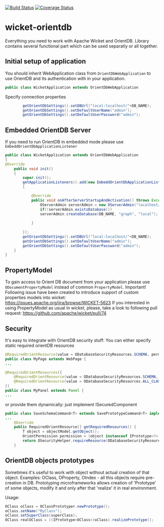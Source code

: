 [![Build Status](https://travis-ci.org/PhantomYdn/wicket-orientdb.svg?branch=master)](https://travis-ci.org/PhantomYdn/wicket-orientdb) [![Coverage Status](https://img.shields.io/coveralls/PhantomYdn/wicket-orientdb.svg)](https://coveralls.io/r/PhantomYdn/wicket-orientdb)

wicket-orientdb
===============

Everything you need to work with Apache Wicket and OrientDB.
Library contains several functional part which can be used separatly or all together.

Initial setup of application
-----------------------

You should inherit WebApplication class from `OrientDbWebApplication` to use OrientDB and its authentication with in your application.

```java
public class WicketApplication extends OrientDbWebApplication
```

Specify connection properties
```java
		getOrientDbSettings().setDBUrl("local:localhost/"+DB_NAME);
		getOrientDbSettings().setDefaultUserName("admin");
		getOrientDbSettings().setDefaultUserPassword("admin");
```

Embedded OrientDB Server
------------------------

If you need to run OrientDB in embedded mode please use `EmbeddOrientDbApplicationListener`

```java
public class WicketApplication extends OrientDbWebApplication
{
@Override
	public void init()
	{
		super.init();
		getApplicationListeners().add(new EmbeddOrientDbApplicationListener(WicketApplication.class.getResource("db.config.xml"))
		{

			@Override
			public void onAfterServerStartupAndActivation() throws Exception {
				OServerAdmin serverAdmin = new OServerAdmin("localhost/"+DB_NAME).connect("root", "WicketOrientDB");
				if(!serverAdmin.existsDatabase())
			    serverAdmin.createDatabase(DB_NAME, "graph", "local");
			    
			}
			
		});
		getOrientDbSettings().setDBUrl("local:localhost/"+DB_NAME);
		getOrientDbSettings().setDefaultUserName("admin");
		getOrientDbSettings().setDefaultUserPassword("admin");
	}
}
```

PropertyModel
-------------

To gain access to Orient DB document from your application please use `ODocumentPropertyModel` instead of common `PropertyModel`.
Important! Following issue have been created to introduce support of custom properties models into wicket: 
https://issues.apache.org/jira/browse/WICKET-5623
If you interested in using PropertyModel as usual in wicket, please, take a look to following pull request: https://github.com/apache/wicket/pull/74

Security
--------

It's easy to integrate with OrientDB security stuff:
You can either specify static required orientDB resources

```java
@RequiredOrientResource(value = ODatabaseSecurityResources.SCHEMA, permissions={OrientPermission.READ, OrientPermission.WRITE})
public class MyPage extends WebPage {
...
```
```java
@RequiredOrientResources({
	@RequiredOrientResource(value = ODatabaseSecurityResources.SCHEMA, permissions=OrientPermission.READ),
	@RequiredOrientResource(value = ODatabaseSecurityResources.ALL_CLASSES, permissions=OrientPermission.READ),
})
public class MyPanel extends Panel {
...
```

or provide them dynamically: just implement ISecuredComponent

```java
public class SaveSchemaCommand<T> extends SavePrototypeCommand<T> implements ISecuredComponent {
...
	@Override
	public RequiredOrientResource[] getRequiredResources() {
		T object = objectModel.getObject();
		OrientPermission permission = (object instanceof IPrototype<?>)?OrientPermission.CREATE:OrientPermission.UPDATE;
		return OSecurityHelper.requireResource(ODatabaseSecurityResources.SCHEMA, permission);
	}

```

OrientDB objects prototypes
---------------------------

Sometimes it's useful to work with object without actual creation of that object. Examples: OClass, OProperty, OIndex - all this objects require pre-creation in DB. Prototyping microframeworks allows creation of 'Prototype' of some objects, modify it and only after that 'realize' it in real environment. 

Usage:
```java
OClass oClass = OClassPrototyper.newPrototype();
oClass.setName("MyClass");
oClass.setSuperClass(superClass);
OClass realOClass = ((IPrototype<OClass>)oClass).realizePrototype();
```










